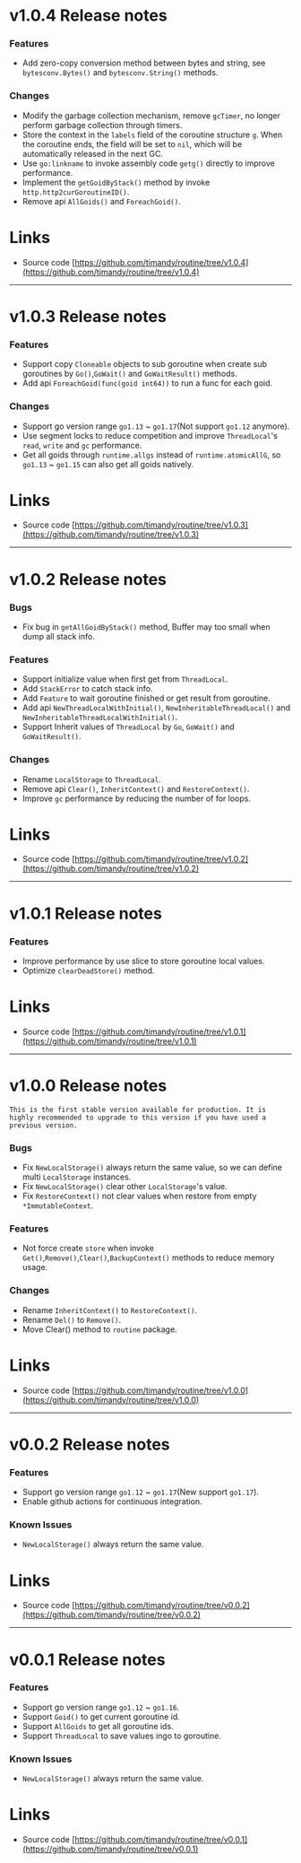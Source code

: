 <!--变更日志-->

# v1.0.4 Release notes

### Features

- Add zero-copy conversion method between bytes and string, see `bytesconv.Bytes()` and `bytesconv.String()` methods.

### Changes

- Modify the garbage collection mechanism, remove `gcTimer`, no longer perform garbage collection through timers.
- Store the context in the `labels` field of the coroutine structure `g`. When the coroutine ends, the field will be set to `nil`, which will be automatically released in the next GC.
- Use `go:linkname` to invoke assembly code `getg()` directly to improve performance.
- Implement the `getGoidByStack()` method by invoke `http.http2curGoroutineID()`.
- Remove api `AllGoids()` and `ForeachGoid()`.

# Links

- Source code [https://github.com/timandy/routine/tree/v1.0.4](https://github.com/timandy/routine/tree/v1.0.4)

---

# v1.0.3 Release notes

### Features

- Support copy `Cloneable` objects to sub goroutine when create sub goroutines by `Go()`,`GoWait()` and `GoWaitResult()` methods.
- Add api `ForeachGoid(func(goid int64))` to run a func for each goid.

### Changes

- Support go version range `go1.13` ~ `go1.17`(Not support `go1.12` anymore).
- Use segment locks to reduce competition and improve `ThreadLocal`'s `read`, `write` and `gc` performance.
- Get all goids through `runtime.allgs` instead of `runtime.atomicAllG`, so `go1.13` ~ `go1.15` can also get all goids natively.

# Links

- Source code [https://github.com/timandy/routine/tree/v1.0.3](https://github.com/timandy/routine/tree/v1.0.3)

---

# v1.0.2 Release notes

### Bugs

- Fix bug in `getAllGoidByStack()` method, Buffer may too small when dump all stack info.

### Features

- Support initialize value when first get from `ThreadLocal`.
- Add `StackError` to catch stack info.
- Add `Feature` to wait goroutine finished or get result from goroutine.
- Add api `NewThreadLocalWithInitial()`, `NewInheritableThreadLocal()` and `NewInheritableThreadLocalWithInitial()`.
- Support Inherit values of `ThreadLocal` by `Go`, `GoWait()` and `GoWaitResult()`.

### Changes

- Rename `LocalStorage` to `ThreadLocal`.
- Remove api `Clear()`, `InheritContext()` and `RestoreContext()`.
- Improve `gc` performance by reducing the number of for loops.

# Links

- Source code [https://github.com/timandy/routine/tree/v1.0.2](https://github.com/timandy/routine/tree/v1.0.2)

---

# v1.0.1 Release notes

### Features

- Improve performance by use slice to store goroutine local values.
- Optimize `clearDeadStore()` method.

# Links

- Source code [https://github.com/timandy/routine/tree/v1.0.1](https://github.com/timandy/routine/tree/v1.0.1)

---

# v1.0.0 Release notes

`This is the first stable version available for production. It is highly recommended to upgrade to this version if you have used a previous version.`

### Bugs

- Fix `NewLocalStorage()` always return the same value, so we can define multi `LocalStorage` instances.
- Fix `NewLocalStorage()` clear other `LocalStorage`'s value.
- Fix `RestoreContext()` not clear values when restore from empty `*ImmutableContext`.

### Features

- Not force create `store` when invoke `Get()`,`Remove()`,`Clear()`,`BackupContext()` methods to reduce memory usage.

### Changes

- Rename `InheritContext()` to `RestoreContext()`.
- Rename `Del()` to `Remove()`.
- Move Clear() method to `routine` package.

# Links

- Source code [https://github.com/timandy/routine/tree/v1.0.0](https://github.com/timandy/routine/tree/v1.0.0)

---

# v0.0.2 Release notes

### Features

- Support go version range `go1.12` ~ `go1.17`(New support `go1.17`).
- Enable github actions for continuous integration.

### Known Issues

- `NewLocalStorage()` always return the same value.

# Links

- Source code [https://github.com/timandy/routine/tree/v0.0.2](https://github.com/timandy/routine/tree/v0.0.2)

---

# v0.0.1 Release notes

### Features

- Support go version range `go1.12` ~ `go1.16`.
- Support `Goid()` to get current goroutine id.
- Support `AllGoids` to get all goroutine ids.
- Support `ThreadLocal` to save values ingo to goroutine.

### Known Issues

- `NewLocalStorage()` always return the same value.

# Links

- Source code [https://github.com/timandy/routine/tree/v0.0.1](https://github.com/timandy/routine/tree/v0.0.1)
